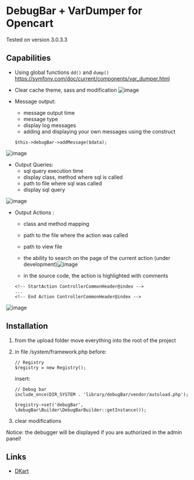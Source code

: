 # DebugBar + VarDumper for Opencart

Tested on version 3.0.3.3

## Capabilities
- Using global functions ```dd()``` and ```dump()``` https://symfony.com/doc/current/components/var_dumper.html
- Clear cache theme, sass and modification ![image](https://user-images.githubusercontent.com/104227603/182028551-4671e850-57aa-4ff7-bf93-9f61684f2c05.png)

- Message output:
  * message output time
  * message type
  * display log messages
  * adding and displaying your own messages using the construct
  ```
  $this->debugBar->addMessage($data);
![image](https://user-images.githubusercontent.com/104227603/182028612-55d9ec4f-f942-4772-b11f-6388071424b6.png)

- Output Queries:
  * sql query execution time
  * display class, method where sql is called
  * path to file where sql was called
  * display sql query
  
![image](https://user-images.githubusercontent.com/104227603/182028662-bc929cbf-7610-411c-9757-f8edf582a49d.png)

- Output Actions :
  * class and method mapping
  * path to the file where the action was called
  * path to view file
  * the ability to search on the page of the current action (under development)![image](https://user-images.githubusercontent.com/104227603/182028711-6d7d5d46-9903-48ba-a344-0ecc526b2c8e.png)

  * in the source code, the action is highlighted with comments
  ```
  <!-- StartAction ControllerCommonHeader@index -->
  ...
  <!-- End Action ControllerCommonHeader@index -->
![image](https://user-images.githubusercontent.com/104227603/182028693-a604d5a5-5dfd-42ba-8551-4a37f8b978e0.png)

## Installation

1. from the upload folder move everything into the root of the project
2. in file /system/framework.php before:

    ```
   // Registry
   $registry = new Registry();
   ```
   insert:

   ```
   // Debug bar
   include_once(DIR_SYSTEM . 'library/debugBar/vendor/autoload.php');
   
   $registry->set('debugBar', \debugBar\Builder\DebugBarBuilder::getInstance());
    ```
3. clear modifications

Notice: the debugger will be displayed if you are authorized in the admin panel!

## Links

- [DKart](http://www.dkart.pro/)
 
 
